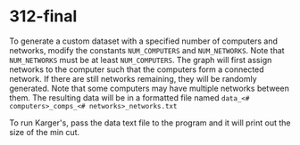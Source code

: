 # 312-final

To generate a custom dataset with a specified number of computers and networks, modify the constants `NUM_COMPUTERS` and `NUM_NETWORKS`. Note that `NUM_NETWORKS` must be at least `NUM_COMPUTERS`. The graph will first assign networks to the computer such that the computers form a connected network. If there are still networks remaining, they will be randomly generated. Note that some computers may have multiple networks between them. The resulting data will be in a formatted file named `data_<# computers>_comps_<# networks>_networks.txt`

To run Karger's, pass the data text file to the program and it will print out the size of the min cut.
